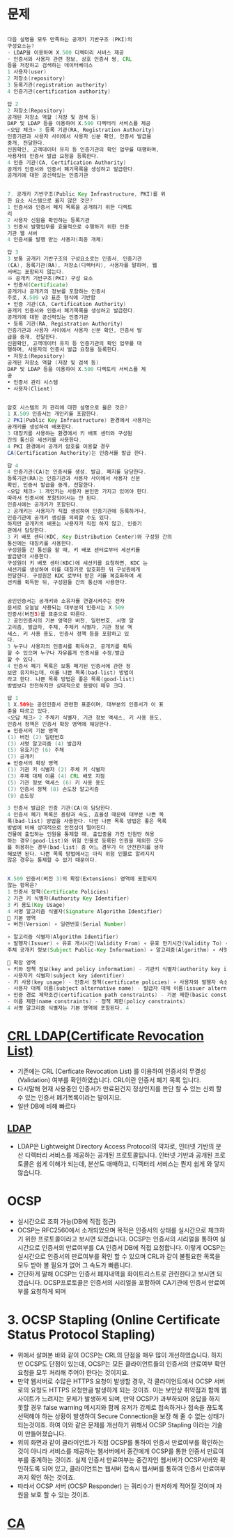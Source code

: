 # 문제
```java

다음 설명을 모두 만족하는 공개키 기반구조 (PKI)의
구성요소는?
◦ LDAP을 이용하여 X.500 디렉터리 서비스 제공
◦ 인증서와 사용자 관련 정보, 상호 인증서 쌍, CRL
등을 저장하고 검색하는 데이터베이스
1 사용자(user)
2 저장소(repository)
3 등록기관(registration authority)
4 인증기관(certification authority)

답 2
2 저장소(Repository)
공개된 저장소 역할 (저장 및 검색 등)
DAP 및 LDAP 등을 이용하여 X.500 디렉터리 서비스를 제공
<오답 체크> 3 등록 기관(RA, Registration Authority)
인증기관과 사용자 사이에서 사용자 신분 확인, 인증서 발급을
중개, 전달한다.
신원확인, 고객데이터 유지 등 인증기관의 확인 업무를 대행하며,
사용자의 인증서 발급 요청을 등록한다.
4 인증 기관(CA, Certification Authority)
공개키 인증서와 인증서 폐기목록을 생성하고 발급한다.
공개키에 대한 공신력있는 인증기관


7. 공개키 기반구조(Public Key Infrastructure, PKI)를 위
한 요소 시스템으로 옳지 않은 것은?
1 인증서와 인증서 폐지 목록을 공개하기 위한 디렉토
리
2 사용자 신원을 확인하는 등록기관
3 인증서 발행업무를 효율적으로 수행하기 위한 인증
기관 웹 서버
4 인증서를 발행 받는 사용자(최종 개체)

답 3
3 보통 공개키 기반구조의 구성요소로는 인증서, 인증기관
(CA), 등록기관(RA), 저장소(디렉터리), 사용자를 말하며, 웹
서버는 포함되지 않는다.
※ 공개키 기반구조(PKI) 구성 요소
• 인증서(Certificate)
공개키나 공개키의 정보를 포함하는 인증서
주로, X.509 v3 표준 형식에 기반함
• 인증 기관(CA, Certification Authority)
공개키 인증서와 인증서 폐기목록을 생성하고 발급한다.
공개키에 대한 공신력있는 인증기관
• 등록 기관(RA, Registration Authority)
인증기관과 사용자 사이에서 사용자 신분 확인, 인증서 발
급을 중개, 전달한다.
신원확인, 고객데이터 유지 등 인증기관의 확인 업무를 대
행하며, 사용자의 인증서 발급 요청을 등록한다.
• 저장소(Repository)
공개된 저장소 역할 (저장 및 검색 등)
DAP 및 LDAP 등을 이용하여 X.500 디렉토리 서비스를 제
공
• 인증서 관리 시스템
• 사용자(Client)


암호 시스템의 키 관리에 대한 설명으로 옳은 것은?
1 X.509 인증서는 개인키를 포함한다.
2 PKI(Public Key Infrastructure) 환경에서 사용자는
공개키를 생성하여 배포한다.
3 대칭키를 사용하는 환경에서 키 배포 센터와 구성원
간의 통신은 세션키를 사용한다.
4 PKI 환경에서 공개키 암호를 이용할 경우
CA(Certification Authority)는 인증서를 발급 한다.

답 4
4 인증기관(CA)는 인증서를 생성, 발급, 폐지를 담당한다.
등록기관(RA)는 인증기관과 사용자 사이에서 사용자 신분
확인, 인증서 발급을 중개, 전달한다.
<오답 체크> 1 개인키는 사용자 본인만 가지고 있어야 한다.
따라서 인증서에 포함되어서는 안 된다.
인증서에는 공개키가 포함된다.
2 공개키는 사용자가 직접 생성하여 인증기관에 등록하거나,
인증기관에 공개키 생성을 의뢰할 수도 있다.
하지만 공개키의 배포는 사용자가 직접 하지 않고, 인증기
관에서 담당한다.
3 키 배포 센터(KDC, Key Distribution Center)와 구성원 간의
통신에는 대칭키를 사용한다.
구성원들 간 통신을 할 때, 키 배포 센터로부터 세션키를
발급받아 사용한다.
구성원이 키 배포 센터(KDC)에 세션키를 요청하면, KDC 는
세션키를 생성하여 이를 대칭키로 암호화한 뒤 구성원에게
전달한다. 구성원은 KDC 로부터 받은 키를 복호화하여 세
션키를 획득한 뒤, 구성원들 간의 통신에 사용한다.


공인인증서는 공개키와 소유자를 연결시켜주는 전자
문서로 오늘날 사용되는 대부분의 인증서는 X.509
인증서(버전3)를 표준으로 따른다.
2 공인인증서의 기본 영역은 버전, 일련번호, 서명 알
고리즘, 발급자, 주체, 주체키 식별자, 기관 정보 액
세스, 키 사용 용도, 인증서 정책 등을 포함하고 있
다.
3 누구나 사용자의 인증서를 획득하고, 공개키를 획득
할 수 있으며 누구나 자유롭게 인증서를 수정/발급
할 수 있다.
4 인증서 폐기 목록은 보통 폐기된 인증서에 관한 정
보만 유지하는데, 이를 나쁜 목록(bad-list) 방법이
라고 한다. 나쁜 목록 방법은 좋은 목록(good-list)
방법보다 안전하지만 상대적으로 용량이 매우 크다.

답 1
1 X.509는 공인인증서 관련한 표준이며, 대부분의 인증서가 이 표
준을 따르고 있다.
<오답 체크> 2 주체키 식별자, 기관 정보 액세스, 키 사용 용도,
인증서 정책은 인증서 확장 영역에 해당한다.
◈ 인증서의 기본 영역
(1) 버전 (2) 일련번호
(3) 서명 알고리즘 (4) 발급자
(5) 유효기간 (6) 주체
(7) 공개키
◈ 인증서의 확장 영역
(1) 기관 키 식별자 (2) 주체 키 식별자
(3) 주체 대체 이름 (4) CRL 배포 지점
(5) 기관 정보 액세스 (6) 키 사용 용도
(7) 인증서 정책 (8) 손도장 알고리즘
(9) 손도장

3 인증서 발급은 인증 기관(CA)이 담당한다.
4 인증서 폐기 목록은 용량과 속도, 효율성 때문에 대부분 나쁜 목
록(bad-list) 방법을 사용한다. 다만 나쁜 목록 방법은 좋은 목록
방법에 비해 상대적으로 안전성이 떨어진다.
건물에 출입하는 인원을 통제할 때, 출입증을 가진 인원만 허용
하는 경우(good-list)와 위험 인물로 등록된 인원을 제외한 모두
를 허용하는 경우(bad-list) 중 어느 경우가 더 안전한지를 생각
해보면 된다. 나쁜 목록 방법에서는 아직 위험 인물로 알려지지
않은 경우는 통제할 수 없기 때문이다.


X.509 인증서(버전 3)의 확장(Extensions) 영역에 포함되지
않는 항목은?
1 인증서 정책(Certificate Policies)
2 기관 키 식별자(Authority Key Identifier)
3 키 용도(Key Usage)
4 서명 알고리즘 식별자(Signature Algorithm Identifier)
 기본 영역
∘ 버전(Version) ∘ 일련번호(Serial Number)

∘ 알고리즘 식별자(Algorithm Identifier) 
∘ 발행자(Issuer) ∘ 유효 개시시간(Validity From) ∘ 유효 만기시간(Validity To) ∘ 주체(Subject) 
주체 공개키 정보(Subject Public-Key Information) ∘ 알고리즘(Algorithm) ∘ 서명(Signature)

 확장 영역
∘ 키와 정책 정보(key and policy information) - 기관키 식별자(authority key identifier)
- 사용자키 식별자(subject key identifier)
- 키 사용(key usage) - 인증서 정책(certificate policies) ∘ 사용자와 발행자 속성(subject and issuer attribute) 
- 사용자 대체 이름(subject alternative name) - 발급자 대체 이름(issuer alternative name) 
∘ 인증 경로 제약조건(certification path constraints) - 기본 제한(basic constraints) 
- 이름 제한(name constraints) - 정책 제한(policy constraints)
4 서명 알고리즘 식별자는 기본 영역에 포함된다. 4
```

# [CRL LDAP(Certificate Revocation List)](https://rsec.kr/?p=386)
* 기존에는 CRL (Cerficate Revocation List) 를 이용하여 인증서의 무결성 (Validation) 여부를 확인하였습니다. CRL이란 인증서 폐기 목록 입니다. 
* 다시말해 현재 사용중인 인증서가 만료된건지 정상인지를 판단 할 수 있는 신뢰 할 수 있는 인증서 폐기목록이라는 말이지요.
* 일반 DB에 비해 빠르다

## [LDAP](https://jabcholove.tistory.com/m/89)
* LDAP은 Lightweight Directory Access Protocol의 약자로, 인터넷 기반의 분산 디렉터리 서비스를 제공하는 공개된 프로토콜입니다. 인터넷 기반과 공개된 프로토콜은 쉽게 이해가 되는데, 분산도 애매하고, 디렉터리 서비스는 뭔지 쉽게 와 닿지 않습니다.

# OCSP
* 실시간으로 조회 가능(DB에 직접 접근)
* OCSP는 RFC2560에서 소개되었으며 목적은 인증서의 상태를 실시간으로 체크하기 위한 프로토콜이라고 보시면 되겠습니다. OCSP는 인증서의 시리얼을 통하여 실시간으로 인증서의 만료여부를 CA 인증서 DB에 직접 요청합니다. 이렇게 OCSP는 실시간으로 인증서의 만료여부를 확인 할 수 있으며 CRL과 같이 불필요한 목록을 모두 받아 볼 필요가 없어 그 속도가 빠릅니다.
* 간단하게 말해 OCSP는 인증서 폐지내역을 화이트리스트로 관린한다고 보시면 되겠습니다. OCSP프로토콜은 인증서의 시리얼을 포함하여 CA기관에 인증서 만료여부를 요청하게 되며



# 3. OCSP Stapling (Online Certificate Status Protocol Stapling)
* 위에서 살펴본 바와 같이 OCSP는 CRL의 단점을 매우 많이 개선하였습니다. 하지만 OCSP도 단점이 있는데, OCSP는 모든 클라이언트들의 인증서의 만료여부 확인 요청을 모두 처리해 주어야 한다는 것이지요.
* 만약 웹서버로 수많은 HTTPS 요청이 발생할 경우, 각 클라이언트에서 OCSP 서버로의 요청도 HTTPS 요청만큼 발생하게 되는 것이죠. 이는 보안상 취약점과 함께 웹사이트가 느려지는 문제가 발생하게 되며, 만약 OCSP가 과부하되어 응답을 하지 못할 경우 false warning 메시지와 함께 유저가 강제로 접속하거나 접속을 끊도록 선택해야 하는 상황이 발생하여 Secure Connection을 보장 해 줄 수 없는 상태가 되는것이죠. 하여 이와 같은 문제를 개선하기 위해서 OCSP Stapling 이라는 기술이 만들어졌습니다.
* 위의 화면과 같이 클라이언트가 직접 OCSP를 통하여 인증서 만료여부를 확인하는 것이 아니라 서비스를 제공하는 웹서버에서 중간에게 OCSP를 통한 인증서 만료여부를 중계하는 것이죠. 실제 인증서 만료여부는 중간자인 웹서버가 OCSP서버와 확인하도록 되어 있고, 클라이언트는 웹서버 접속시 웹서버를 통하여 인증서 만료여부까지 확인 하는 것이죠.
* 따라서 OCSP 서버 (OCSP Responder) 는 쿼리수가 현저하게 적어질 것이며 자원을 보호 할 수 있는 것이죠.


# [CA](http://www.ktword.co.kr/abbr_view.php?m_temp1=2123)
